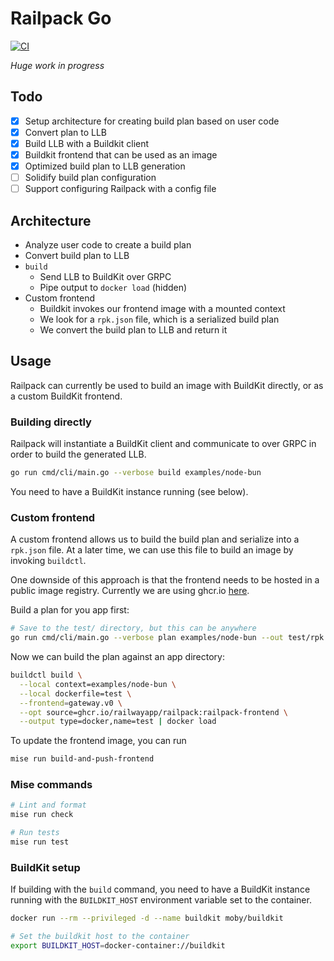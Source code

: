 # Railpack Go

[![CI](https://github.com/railwayapp/railpack/actions/workflows/ci.yml/badge.svg)](https://github.com/railwayapp/railpack/actions/workflows/ci.yml)

_Huge work in progress_

## Todo

- [x] Setup architecture for creating build plan based on user code
- [x] Convert plan to LLB
- [x] Build LLB with a Buildkit client
- [x] Buildkit frontend that can be used as an image
- [x] Optimized build plan to LLB generation
- [ ] Solidify build plan configuration
- [ ] Support configuring Railpack with a config file

## Architecture

- Analyze user code to create a build plan
- Convert build plan to LLB
- `build`
  - Send LLB to BuildKit over GRPC
  - Pipe output to `docker load` (hidden)
- Custom frontend
  - Buildkit invokes our frontend image with a mounted context
  - We look for a `rpk.json` file, which is a serialized build plan
  - We convert the build plan to LLB and return it

## Usage

Railpack can currently be used to build an image with BuildKit directly, or as a custom BuildKit frontend.

### Building directly

Railpack will instantiate a BuildKit client and communicate to over GRPC in order to build the generated LLB.

```bash
go run cmd/cli/main.go --verbose build examples/node-bun
```

You need to have a BuildKit instance running (see below).

### Custom frontend

A custom frontend allows us to build the build plan and serialize into a
`rpk.json` file. At a later time, we can use this file to build an image by invoking `buildctl`.

One downside of this approach is that the frontend needs to be hosted in a
public image registry. Currently we are using ghcr.io
[here](https://github.com/railwayapp/railpack/pkgs/container/railpack).

Build a plan for you app first:

```bash
# Save to the test/ directory, but this can be anywhere
go run cmd/cli/main.go --verbose plan examples/node-bun --out test/rpk.json
```

Now we can build the plan against an app directory:

```bash
buildctl build \
  --local context=examples/node-bun \
  --local dockerfile=test \
  --frontend=gateway.v0 \
  --opt source=ghcr.io/railwayapp/railpack:railpack-frontend \
  --output type=docker,name=test | docker load
```

To update the frontend image, you can run

```bash
mise run build-and-push-frontend
```

### Mise commands

```bash
# Lint and format
mise run check

# Run tests
mise run test
```

### BuildKit setup

If building with the `build` command, you need to have a BuildKit instance
running with the `BUILDKIT_HOST` environment variable set to the container.

```bash
docker run --rm --privileged -d --name buildkit moby/buildkit

# Set the buildkit host to the container
export BUILDKIT_HOST=docker-container://buildkit
```
